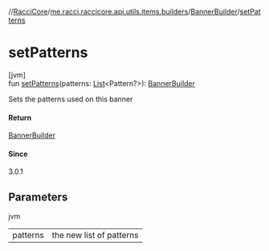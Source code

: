 //[RacciCore](../../../index.md)/[me.racci.raccicore.api.utils.items.builders](../index.md)/[BannerBuilder](index.md)/[setPatterns](set-patterns.md)

# setPatterns

[jvm]\
fun [setPatterns](set-patterns.md)(patterns: [List](https://kotlinlang.org/api/latest/jvm/stdlib/kotlin.collections/-list/index.html)&lt;Pattern?&gt;): [BannerBuilder](index.md)

Sets the patterns used on this banner

#### Return

[BannerBuilder](index.md)

#### Since

3.0.1

## Parameters

jvm

| | |
|---|---|
| patterns | the new list of patterns |
